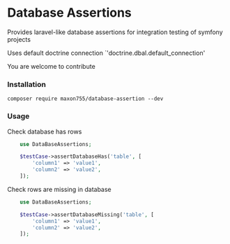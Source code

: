 # Database Assertions

Provides laravel-like database assertions for integration testing of symfony projects

Uses default doctrine connection `'doctrine.dbal.default_connection'

You are welcome to contribute

### Installation
```
composer require maxon755/database-assertion --dev
```

### Usage

Check database has rows
```php
    use DataBaseAssertions;

    $testCase->assertDatabaseHas('table', [
        'column1' => 'value1',
        'column2' => 'value2',
    ]);
```

Check rows are missing in database
```php
    use DataBaseAssertions;

    $testCase->assertDatabaseMissing('table', [
        'column1' => 'value1',
        'column2' => 'value2',
    ]);
````
